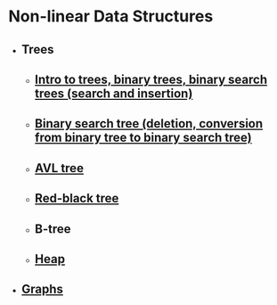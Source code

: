 # Non-linear Data Structures

- ## Trees
  - ## [Intro to trees, binary trees, binary search trees (search and insertion)](topics/intro_to_trees/README.md)
  - ## [Binary search tree (deletion, conversion from binary tree to binary search tree)](topics/binary_search_tree/README.md)
  - ## [AVL tree](topics/avl_tree/README.md)
  - ## [Red-black tree](topics/red_black_tree/README.md)
  - ## B-tree
  - ## [Heap](topics/heap/README.md)
- ## [Graphs](topics/graph/README.md)
